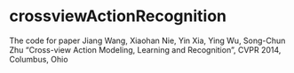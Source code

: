 crossviewActionRecognition
==========================

The code for paper Jiang Wang, Xiaohan Nie, Yin Xia, Ying Wu, Song-Chun Zhu “Cross-view Action Modeling, Learning and Recognition”, CVPR 2014, Columbus, Ohio
